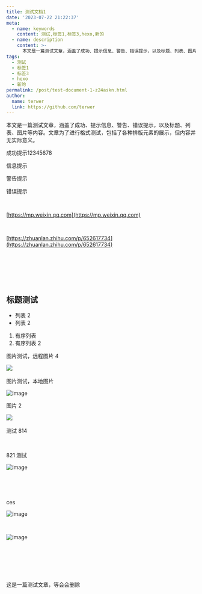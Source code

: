 ```yaml
---
title: 测试文档1
date: '2023-07-22 21:22:37'
meta:
  - name: keywords
    content: 测试,标签1,标签3,hexo,新的
  - name: description
    content: >-
      本文是一篇测试文章，涵盖了成功、提示信息、警告、错误提示，以及标题、列表、图片等内容。文章为了进行格式测试，包括了各种排版元素的展示，但内容并无实际意义。
tags:
  - 测试
  - 标签1
  - 标签3
  - hexo
  - 新的
permalink: /post/test-document-1-z24askn.html
author:
  name: terwer
  link: https://github.com/terwer
---
```

本文是一篇测试文章，涵盖了成功、提示信息、警告、错误提示，以及标题、列表、图片等内容。文章为了进行格式测试，包括了各种排版元素的展示，但内容并无实际意义。

<!-- more -->




成功提示12345678

信息提示

警告提示

错误提示

‍

[https://mp.weixin.qq.com](https://mp.weixin.qq.com)

‍

[https://zhuanlan.zhihu.com/p/652617734](https://zhuanlan.zhihu.com/p/652617734)

‍

‍

‍

## 标题测试

* 列表 2
* 列表 2

1. 有序列表
2. 有序列表 2

图片测试，远程图片 4

​![](https://img1.terwer.space/api/public/202308102052670.png)​

图片测试，本地图片

​![image](https://img1.terwer.space/api/public/202308291133879.png)​

图片 2

​![](https://img1.terwer.space/api/public/202308111153888.png)​

测试 814

‍

821 测试

​![image](https://img1.terwer.space/api/public/202308281916828.png)​

‍

‍

ces

​![image](https://img1.terwer.space/api/public/202308291132115.png)​

‍

​![image](https://img1.terwer.space/api/public/202309040906917.png)​

‍

‍

‍

这是一篇测试文章，等会会删除

‍
